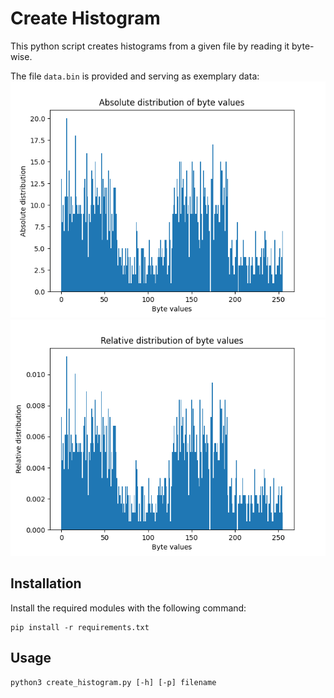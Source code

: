 # Create Histogram
This python script creates histograms from a given file by reading it byte-wise.

The file `data.bin` is provided and serving as exemplary data:
![](histogram_absolute.png)
![](histogram_relative.png)

## Installation
Install the required modules with the following command:
```shell
pip install -r requirements.txt
```

## Usage
```shell
python3 create_histogram.py [-h] [-p] filename
```